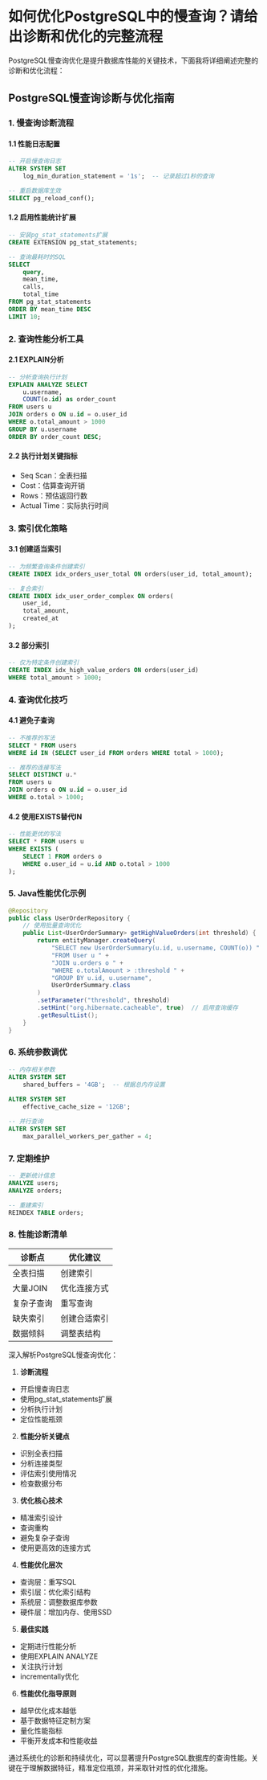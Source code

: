 # 如何优化PostgreSQL中的慢查询？请给出诊断和优化的完整流程

PostgreSQL慢查询优化是提升数据库性能的关键技术，下面我将详细阐述完整的诊断和优化流程：

## PostgreSQL慢查询诊断与优化指南

### 1. 慢查询诊断流程

#### 1.1 性能日志配置

```sql
-- 开启慢查询日志
ALTER SYSTEM SET 
    log_min_duration_statement = '1s';  -- 记录超过1秒的查询

-- 重启数据库生效
SELECT pg_reload_conf();
```

#### 1.2 启用性能统计扩展

```sql
-- 安装pg_stat_statements扩展
CREATE EXTENSION pg_stat_statements;

-- 查询最耗时的SQL
SELECT 
    query, 
    mean_time, 
    calls, 
    total_time
FROM pg_stat_statements
ORDER BY mean_time DESC
LIMIT 10;
```

### 2. 查询性能分析工具

#### 2.1 EXPLAIN分析

```sql
-- 分析查询执行计划
EXPLAIN ANALYZE SELECT 
    u.username, 
    COUNT(o.id) as order_count
FROM users u
JOIN orders o ON u.id = o.user_id
WHERE o.total_amount > 1000
GROUP BY u.username
ORDER BY order_count DESC;
```

#### 2.2 执行计划关键指标

+ Seq Scan：全表扫描
+ Cost：估算查询开销
+ Rows：预估返回行数
+ Actual Time：实际执行时间

### 3. 索引优化策略

#### 3.1 创建适当索引

```sql
-- 为频繁查询条件创建索引
CREATE INDEX idx_orders_user_total ON orders(user_id, total_amount);

-- 复合索引
CREATE INDEX idx_user_order_complex ON orders(
    user_id, 
    total_amount, 
    created_at
);
```

#### 3.2 部分索引

```sql
-- 仅为特定条件创建索引
CREATE INDEX idx_high_value_orders ON orders(user_id)
WHERE total_amount > 1000;
```

### 4. 查询优化技巧

#### 4.1 避免子查询

```sql
-- 不推荐的写法
SELECT * FROM users 
WHERE id IN (SELECT user_id FROM orders WHERE total > 1000);

-- 推荐的连接写法
SELECT DISTINCT u.* 
FROM users u
JOIN orders o ON u.id = o.user_id
WHERE o.total > 1000;
```

#### 4.2 使用EXISTS替代IN

```sql
-- 性能更优的写法
SELECT * FROM users u
WHERE EXISTS (
    SELECT 1 FROM orders o 
    WHERE o.user_id = u.id AND o.total > 1000
);
```

### 5. Java性能优化示例

```java
@Repository
public class UserOrderRepository {
    // 使用批量查询优化
    public List<UserOrderSummary> getHighValueOrders(int threshold) {
        return entityManager.createQuery(
            "SELECT new UserOrderSummary(u.id, u.username, COUNT(o)) " +
            "FROM User u " +
            "JOIN u.orders o " +
            "WHERE o.totalAmount > :threshold " +
            "GROUP BY u.id, u.username", 
            UserOrderSummary.class
        )
        .setParameter("threshold", threshold)
        .setHint("org.hibernate.cacheable", true)  // 启用查询缓存
        .getResultList();
    }
}
```

### 6. 系统参数调优

```sql
-- 内存相关参数
ALTER SYSTEM SET 
    shared_buffers = '4GB';  -- 根据总内存设置
    
ALTER SYSTEM SET 
    effective_cache_size = '12GB';

-- 并行查询
ALTER SYSTEM SET 
    max_parallel_workers_per_gather = 4;
```

### 7. 定期维护

```sql
-- 更新统计信息
ANALYZE users;
ANALYZE orders;

-- 重建索引
REINDEX TABLE orders;
```

### 8. 性能诊断清单

| 诊断点 | 优化建议 |
| --- | --- |
| 全表扫描 | 创建索引 |
| 大量JOIN | 优化连接方式 |
| 复杂子查询 | 重写查询 |
| 缺失索引 | 创建合适索引 |
| 数据倾斜 | 调整表结构 |

深入解析PostgreSQL慢查询优化：

1. **诊断流程**

+ 开启慢查询日志
+ 使用pg_stat_statements扩展
+ 分析执行计划
+ 定位性能瓶颈

2. **性能分析关键点**

+ 识别全表扫描
+ 分析连接类型
+ 评估索引使用情况
+ 检查数据分布

3. **优化核心技术**

+ 精准索引设计
+ 查询重构
+ 避免复杂子查询
+ 使用更高效的连接方式

4. **性能优化层次**

+ 查询层：重写SQL
+ 索引层：优化索引结构
+ 系统层：调整数据库参数
+ 硬件层：增加内存、使用SSD

5. **最佳实践**

+ 定期进行性能分析
+ 使用EXPLAIN ANALYZE
+ 关注执行计划
+ incrementally优化

6. **性能优化指导原则**

+ 越早优化成本越低
+ 基于数据特征定制方案
+ 量化性能指标
+ 平衡开发成本和性能收益

通过系统化的诊断和持续优化，可以显著提升PostgreSQL数据库的查询性能。关键在于理解数据特征，精准定位瓶颈，并采取针对性的优化措施。
